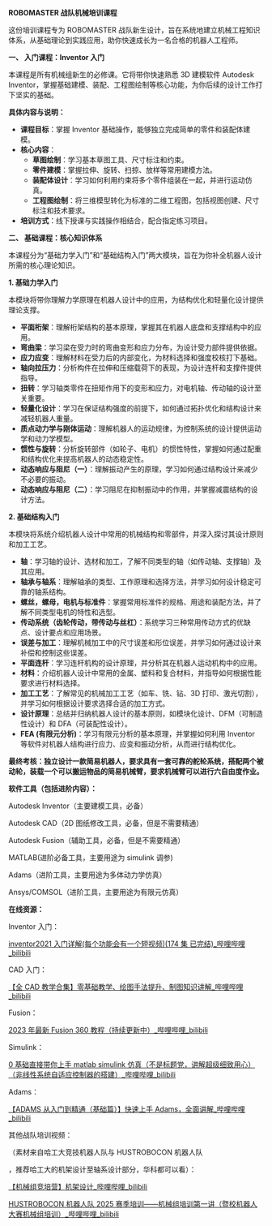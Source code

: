**ROBOMASTER 战队机械培训课程**

这份培训课程专为 ROBOMASTER 战队新生设计，旨在系统地建立机械工程知识体系，从基础理论到实践应用，助你快速成长为一名合格的机器人工程师。

**一、 入门课程：Inventor 入门**

本课程是所有机械组新生的必修课。它将带你快速熟悉 3D 建模软件 Autodesk Inventor，掌握基础建模、装配、工程图绘制等核心功能，为你后续的设计工作打下坚实的基础。

**具体内容与说明：**

- **课程目标**：掌握 Inventor 基础操作，能够独立完成简单的零件和装配体建模。
- **核心内容**：
  - **草图绘制**：学习基本草图工具、尺寸标注和约束。
  - **零件建模**：掌握拉伸、旋转、扫掠、放样等常用建模方法。
  - **装配体设计**：学习如何利用约束将多个零件组装在一起，并进行运动仿真。
  - **工程图绘制**：将三维模型转化为标准的二维工程图，包括视图创建、尺寸标注和技术要求。
- **培训方式**：线下授课与实践操作相结合，配合指定练习项目。

**二、 基础课程：核心知识体系**

本课程分为“基础力学入门”和“基础结构入门”两大模块，旨在为你补全机器人设计所需的核心理论知识。

**1\. 基础力学入门**

本模块将带你理解力学原理在机器人设计中的应用，为结构优化和轻量化设计提供理论支撑。

- **平面桁架**：理解桁架结构的基本原理，掌握其在机器人底盘和支撑结构中的应用。
- **弯曲梁**：学习梁在受力时的弯曲变形和应力分布，为设计受力部件提供依据。
- **应力应变**：理解材料在受力后的内部变化，为材料选择和强度校核打下基础。
- **轴向拉压力**：分析构件在拉伸和压缩载荷下的表现，为设计连杆和支撑件提供指导。
- **扭转**：学习轴类零件在扭矩作用下的变形和应力，对电机轴、传动轴的设计至关重要。
- **轻量化设计**：学习在保证结构强度的前提下，如何通过拓扑优化和结构设计来减轻机器人重量。
- **质点动力学与刚体运动**：理解机器人的运动规律，为控制系统的设计提供运动学和动力学模型。
- **惯性与旋转**：分析旋转部件（如轮子、电机）的惯性特性，掌握如何通过配重和结构优化来提高机器人的动态稳定性。
- **动态响应与阻尼（一）**：理解振动产生的原理，学习如何通过结构设计来减少不必要的振动。
- **动态响应与阻尼（二）**：学习阻尼在抑制振动中的作用，并掌握减震结构的设计方法。

**2\. 基础结构入门**

本模块将系统介绍机器人设计中常用的机械结构和零部件，并深入探讨其设计原则和加工工艺。

- **轴**：学习轴的设计、选材和加工，了解不同类型的轴（如传动轴、支撑轴）及其应用。
- **轴承与轴系**：理解轴承的类型、工作原理和选择方法，并学习如何设计稳定可靠的轴系结构。
- **螺丝，螺母，电机与标准件**：掌握常用标准件的规格、用途和装配方法，并了解不同类型电机的特性和选型。
- **传动系统（齿轮传动，带传动与丝杠）**：系统学习三种常用传动方式的优缺点、设计要点和应用场景。
- **误差与加工**：理解机械加工中的尺寸误差和形位误差，并学习如何通过设计来补偿和控制这些误差。
- **平面连杆**：学习连杆机构的设计原理，并分析其在机器人运动机构中的应用。
- **材料**：介绍机器人设计中常用的金属、塑料和复合材料，并指导如何根据性能要求进行材料选择。
- **加工工艺**：了解常见的机械加工工艺（如车、铣、钻、3D 打印、激光切割），并学习如何根据设计要求选择合适的加工方式。
- **设计原理**：总结并归纳机器人设计的基本原则，如模块化设计、DFM（可制造性设计）和 DFA（可装配性设计）。
- **FEA \(有限元分析\)**：学习有限元分析的基本原理，并掌握如何利用 Inventor 等软件对机器人结构进行应力、应变和振动分析，从而进行结构优化。

**最终考核：独立设计一款简易机器人，要求具有一套可靠的舵轮系统，搭配两个被动轮，装载一个可以搬运物品的简易机械臂，要求机械臂可以进行六自由度作业。**

**软件工具（包括进阶内容）：**

Autodesk Inventor（主要建模工具，必备）

Autodesk CAD（2D 图纸修改工具，必备，但是不需要精通）

Autodesk Fusion（辅助工具，必备，但是不需要精通）

MATLAB\(进阶必备工具，主要用途为 simulink 调参\)

Adams（进阶工具，主要用途为多体动力学仿真）

Ansys/COMSOL（进阶工具，主要用途为有限元仿真）

**在线资源：**

Inventor 入门：

[inventor2021 入门详解\(每个功能会有一个短视频\)\(174 集 已完结\)\_哔哩哔哩\_bilibili](https://www.bilibili.com/video/BV1744y1m7TG/?spm_id_from=333.337.search-card.all.click&vd_source=9b54dcd03c47f00a87a6ee2cd9486378)

CAD 入门：

[【全 CAD 教学合集】零基础教学、绘图手法提升、制图知识讲解\_哔哩哔哩\_bilibili](https://www.bilibili.com/video/BV1aT4y1B7oY/?spm_id_from=333.337.search-card.all.click&vd_source=9b54dcd03c47f00a87a6ee2cd9486378)

Fusion：

[2023 年最新 Fusion 360 教程（持续更新中）\_哔哩哔哩\_bilibili](https://www.bilibili.com/video/BV1xX4y1E7nG/?spm_id_from=333.337.search-card.all.click)

Simulink：

[0 基础直接带你上手 matlab simulink 仿真（不是标题党，讲解超级细致用心）（非线性系统自适应控制器的搭建）\_哔哩哔哩\_bilibili](https://www.bilibili.com/video/BV1cF411j7Ho/?spm_id_from=333.337.search-card.all.click&vd_source=9b54dcd03c47f00a87a6ee2cd9486378)

Adams：

[【ADAMS 从入门到精通（基础篇）】快速上手 Adams，全面讲解\_哔哩哔哩\_bilibili](https://www.bilibili.com/video/BV1Xg4y1z7uX/?spm_id_from=333.337.search-card.all.click&vd_source=9b54dcd03c47f00a87a6ee2cd9486378)

其他战队培训视频：

（素材来自哈工大竞技机器人队与 HUSTROBOCON 机器人队

，推荐哈工大的机架设计至轴系设计部分，华科都可以看）：

[【机械组竞培营】机架设计\_哔哩哔哩\_bilibili](https://www.bilibili.com/video/BV16r4y1j7BS?spm_id_from=333.788.videopod.sections&vd_source=9b54dcd03c47f00a87a6ee2cd9486378)

[HUSTROBOCON 机器人队 2025 赛季培训——机械组培训第一讲（暨校机器人大赛机械组培训）\_哔哩哔哩\_bilibili](https://www.bilibili.com/video/BV1Sb28YtED3?spm_id_from=333.788.videopod.sections&vd_source=9b54dcd03c47f00a87a6ee2cd9486378)
